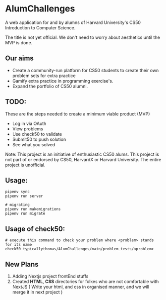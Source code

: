 # AlumChallenges
A web application for and by alumns of Harvard University's CS50 Introduction to Computer Science.

The title is not yet official. We don't need to worry about aesthetics until the MVP is done.

## Our aims
- Create a community-run platform for CS50 students to create their own problem sets for extra practice
- Gamify extra practice in programming exercise's.
- Expand the portfolio of CS50 alumni.

## TODO:
These are the steps needed to create a minimum viable product (MVP)
- Log in via OAuth
- View problems
- Use check50 to validate
- Submit50 to push solution
- See what you solved

Note: This project is an initiative of enthusiastic CS50 alums. This project is not part of or endorsed by CS50, HarvardX or Harvard University. The entire project is unofficial.

## Usage:

``` shell
pipenv sync
pipenv run server

# migrating
pipenv run makemigrations
pipenv run migrate
```

## Usage of check50:

```shell
# execute this command to check your problem where <problem> stands for its name
check50 typicallythomas/AlumChallenges/main/problem_tests/<problem>
```

## New Plans
1. Adding Nextjs project frontEnd stuffs
2. Created **HTML**, **CSS** directories for folkes who are not comfortable with NextJS ( Write your html, and css in organised manner, and we will merge it in next project )
